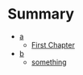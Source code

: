 # Summary

* [a](a/README.md)
    * [First Chapter](a/chapter1.md)
* [b](b/README.md)
    * [something](b/something.md)
